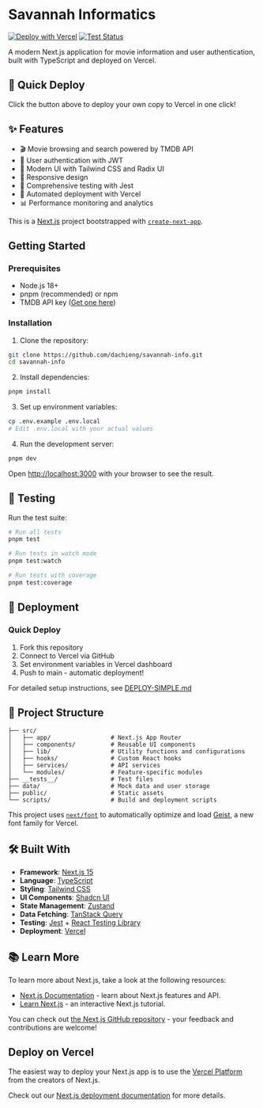 # Savannah Informatics

[![Deploy with Vercel](https://vercel.com/button)](https://vercel.com/new/clone?repository-url=https://github.com/dachieng/savannah-info) [![Test Status](https://github.com/dachieng/savannah-info/workflows/Deploy%20to%20Vercel/badge.svg)](https://github.com/dachieng/savannah-info/actions)

A modern Next.js application for movie information and user authentication, built with TypeScript and deployed on Vercel.

## 🚀 Quick Deploy

Click the button above to deploy your own copy to Vercel in one click!

## ✨ Features

- 🎬 Movie browsing and search powered by TMDB API
- 🔐 User authentication with JWT
- 🎨 Modern UI with Tailwind CSS and Radix UI
- 📱 Responsive design
- 🧪 Comprehensive testing with Jest
- 🚀 Automated deployment with Vercel
- 📊 Performance monitoring and analytics

This is a [Next.js](https://nextjs.org) project bootstrapped with [`create-next-app`](https://nextjs.org/docs/app/api-reference/cli/create-next-app).

## Getting Started

### Prerequisites

- Node.js 18+
- pnpm (recommended) or npm
- TMDB API key ([Get one here](https://www.themoviedb.org/settings/api))

### Installation

1. Clone the repository:

```bash
git clone https://github.com/dachieng/savannah-info.git
cd savannah-info
```

2. Install dependencies:

```bash
pnpm install
```

3. Set up environment variables:

```bash
cp .env.example .env.local
# Edit .env.local with your actual values
```

4. Run the development server:

```bash
pnpm dev
```

Open [http://localhost:3000](http://localhost:3000) with your browser to see the result.

## 🧪 Testing

Run the test suite:

```bash
# Run all tests
pnpm test

# Run tests in watch mode
pnpm test:watch

# Run tests with coverage
pnpm test:coverage
```

## 🚀 Deployment

### Quick Deploy

1. Fork this repository
2. Connect to Vercel via GitHub
3. Set environment variables in Vercel dashboard
4. Push to main - automatic deployment!

For detailed setup instructions, see [DEPLOY-SIMPLE.md](./DEPLOY-SIMPLE.md)

## 📁 Project Structure

```
├── src/
│   ├── app/                 # Next.js App Router
│   ├── components/          # Reusable UI components
│   ├── lib/                 # Utility functions and configurations
│   ├── hooks/               # Custom React hooks
│   ├── services/            # API services
│   └── modules/             # Feature-specific modules
├── __tests__/               # Test files
├── data/                    # Mock data and user storage
├── public/                  # Static assets
└── scripts/                 # Build and deployment scripts
```

This project uses [`next/font`](https://nextjs.org/docs/app/building-your-application/optimizing/fonts) to automatically optimize and load [Geist](https://vercel.com/font), a new font family for Vercel.

## 🛠️ Built With

- **Framework**: [Next.js 15](https://nextjs.org/)
- **Language**: [TypeScript](https://www.typescriptlang.org/)
- **Styling**: [Tailwind CSS](https://tailwindcss.com/)
- **UI Components**: [Shadcn UI](https://ui.shadcn.com/docs)
- **State Management**: [Zustand](https://zustand-demo.pmnd.rs/)
- **Data Fetching**: [TanStack Query](https://tanstack.com/query)
- **Testing**: [Jest](https://jestjs.io/) + [React Testing Library](https://testing-library.com/)
- **Deployment**: [Vercel](https://vercel.com/)

## 📚 Learn More

To learn more about Next.js, take a look at the following resources:

- [Next.js Documentation](https://nextjs.org/docs) - learn about Next.js features and API.
- [Learn Next.js](https://nextjs.org/learn) - an interactive Next.js tutorial.

You can check out [the Next.js GitHub repository](https://github.com/vercel/next.js) - your feedback and contributions are welcome!

## Deploy on Vercel

The easiest way to deploy your Next.js app is to use the [Vercel Platform](https://vercel.com/new?utm_medium=default-template&filter=next.js&utm_source=create-next-app&utm_campaign=create-next-app-readme) from the creators of Next.js.

Check out our [Next.js deployment documentation](https://nextjs.org/docs/app/building-your-application/deploying) for more details.

